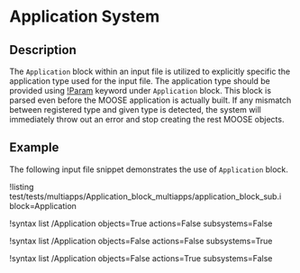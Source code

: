 # Application System

## Description

The `Application` block within an input file is utilized to explicitly specific the application type used for the input file. The application type should be provided using [!Param](Application/CreateApplicationBlockAction/type) keyword under `Application` block. This block is parsed even before the MOOSE application is actually built. If any mismatch between registered type and given type is detected, the system will immediately throw out an error and stop creating the rest MOOSE objects.

## Example

The following input file snippet demonstrates the use of `Application` block.

!listing test/tests/multiapps/Application_block_multiapps/application_block_sub.i block=Application


!syntax list /Application objects=True actions=False subsystems=False

!syntax list /Application objects=False actions=False subsystems=True

!syntax list /Application objects=False actions=True subsystems=False
